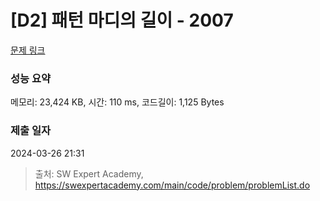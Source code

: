 # [D2] 패턴 마디의 길이 - 2007 

[문제 링크](https://swexpertacademy.com/main/code/problem/problemDetail.do?contestProbId=AV5P1kNKAl8DFAUq) 

### 성능 요약

메모리: 23,424 KB, 시간: 110 ms, 코드길이: 1,125 Bytes

### 제출 일자

2024-03-26 21:31



> 출처: SW Expert Academy, https://swexpertacademy.com/main/code/problem/problemList.do